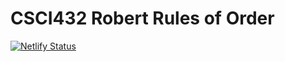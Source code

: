 # CSCI432 Robert Rules of Order
[![Netlify Status](https://api.netlify.com/api/v1/badges/483bc828-d621-4414-a912-26e42866b888/deploy-status)](https://app.netlify.com/projects/resilient-cucurucho-02f74b/deploys)